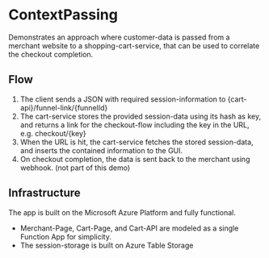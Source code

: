 # ContextPassing

Demonstrates an approach where customer-data is passed from a merchant website to a shopping-cart-service,
that can be used to correlate the checkout completion.

## Flow

1. The client sends a JSON with required session-information to {cart-api}/funnel-link/{funnelId}
1. The cart-service stores the provided session-data using its hash as key, and returns a link for the checkout-flow including the key in the URL, e.g. checkout/{key}
1. When the URL is hit, the cart-service fetches the stored session-data, and inserts the contained information to the GUI.
1. On checkout completion, the data is sent back to the merchant using webhook. (not part of this demo)

## Infrastructure

The app is built on the Microsoft Azure Platform and fully functional.

- Merchant-Page, Cart-Page, and Cart-API are modeled as a single Function App for simplicity.
- The session-storage is built on Azure Table Storage
